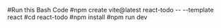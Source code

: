 #Run this Bash Code
#npm create vite@latest react-todo -- --template react
#cd react-todo
#npm install
#npm run dev
